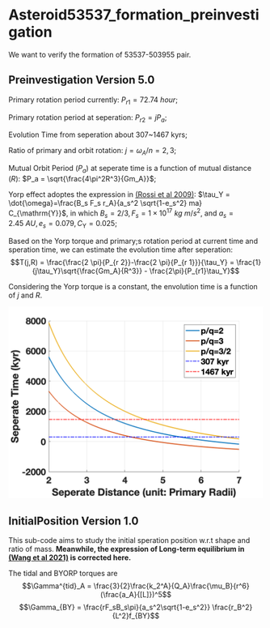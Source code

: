 # Asteroid53537_formation_preinvestigation
We want to verify the formation of 53537-503955 pair. 


## Preinvestigation Version 5.0

Primary rotation period currently: $P_{r1} = 72.74~hour$;

Primary rotation period at seperation: $P_{r2} = jP_a$; 

Evolution Time from seperation about 307~1467 kyrs;

Ratio of primary and orbit rotation: $j = \omega_A/n = 2,3$;

Mutual Orbit Period $(P_a)$ at seperate time is a function of mutual distance $(R)$: $P_a = \sqrt{\frac{4\pi^2R^3}{Gm_A}}$;

Yorp effect adoptes the expression in [(Rossi et al 2009)](https://www.sciencedirect.com/science/article/pii/S0019103509001109): $\tau_Y = \dot{\omega}=\frac{B_s F_s r_A}{a_s^2 \sqrt{1-e_s^2} ma} C_{\mathrm{Y}}$, in which $B_s = 2/3,F_s = 1\times10^{17} ~ kg~m/s^2$, and $a_s = 2.45 ~ AU,e_s = 0.079, C_{\mathrm{Y}} = 0.025$;

Based on the Yorp torque and primary;s rotation period at current time and speration time, we can estimate the evolution time after seperation:
$$T(j,R) = \frac{\frac{2 \pi}{P_{r 2}}-\frac{2 \pi}{P_{r 1}}}{\tau_Y} = \frac{1}{j\tau_Y}\sqrt{\frac{Gm_A}{R^3}} - \frac{2\pi}{P_{r1}\tau_Y}$$

Considering the Yorp torque is a constant, the envolution time is a function of $j$ and $R$.

![SepTime](SepTime.png)

## InitialPosition Version 1.0
This sub-code aims to study the initial speration position w.r.t shape and ratio of mass. **Meanwhile, the expression of Long-term equilibrium in [(Wang et al 2021)](https://academic.oup.com/mnras/article-abstract/505/4/6037/6291199?redirectedFrom=fulltext&login=false) is corrected here.**

The tidal and BYORP torques are
$$\Gamma^{tid}_A = \frac{3}{2}\frac{k_2^A}{Q_A}\frac{\mu_B}{r^6}(\frac{a_A}{[L]})^5$$
$$\Gamma_{BY} = \frac{rF_sB_s\pi}{a_s^2\sqrt{1-e_s^2}} \frac{r_B^2}{L^2}f_{BY}$$





